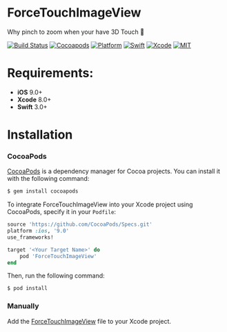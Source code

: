 # ForceTouchImageView
Why pinch to zoom when your have 3D Touch 🤔


[![Build Status](https://api.travis-ci.org/omaralbeik/ForceTouchImageView.svg?branch=master)](https://travis-ci.org/omaralbeik/ForceTouchImageView)
[![Cocoapods](https://img.shields.io/cocoapods/v/ForceTouchImageView.svg)](https://cocoapods.org/pods/ForceTouchImageView)
[![Platform](https://img.shields.io/cocoapods/p/ForceTouchImageView.svg?style=flat)](https://github.com/omaralbeik/ForceTouchImageView)
[![Swift](https://img.shields.io/badge/Swift-3.1-orange.svg)](https://swift.org)
[![Xcode](https://img.shields.io/badge/Xcode-8.3-blue.svg)](https://developer.apple.com/xcode)
[![MIT](https://img.shields.io/badge/License-MIT-red.svg)](https://opensource.org/licenses/MIT)


# Requirements:
- **iOS** 9.0+
- **Xcode** 8.0+
- **Swift** 3.0+


# Installation

### CocoaPods

[CocoaPods](http://cocoapods.org) is a dependency manager for Cocoa projects. You can install it with the following command:

```bash
$ gem install cocoapods
```

To integrate ForceTouchImageView into your Xcode project using CocoaPods, specify it in your `Podfile`:

```ruby
source 'https://github.com/CocoaPods/Specs.git'
platform :ios, '9.0'
use_frameworks!

target '<Your Target Name>' do
    pod 'ForceTouchImageView'
end
```

Then, run the following command:

```bash
$ pod install
```


### Manually

Add the [ForceTouchImageView](Source/ForceTouchImageView) file to your Xcode project.
